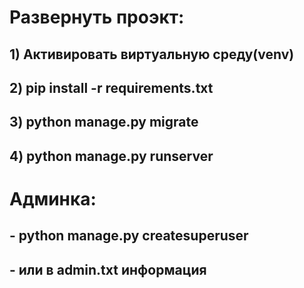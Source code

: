 # Развернуть проэкт:
## 1) Активировать виртуальную среду(venv)
## 2) pip install -r requirements.txt
## 3) python manage.py migrate
## 4) python manage.py runserver
# Админка:
## - python manage.py createsuperuser 
## - или в admin.txt информация